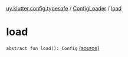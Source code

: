 [uy.klutter.config.typesafe](../index.md) / [ConfigLoader](index.md) / [load](.)


# load

`abstract fun load(): Config` [(source)](https://github.com/kohesive/klutter/blob/master/config-typesafe-jdk6/src/main/kotlin/uy/klutter/config/typesafe/ConfigLoading.kt#L60)


